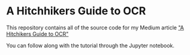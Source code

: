 # A Hitchhikers Guide to OCR

This repository contains all of the source code for my Medium article ["A Hitchikers Guide to OCR"](https://medium.com/@anmolparande/a-hitchhikers-guide-to-ocr-8b869f4e3743)

You can follow along with the tutorial through the Jupyter notebook.